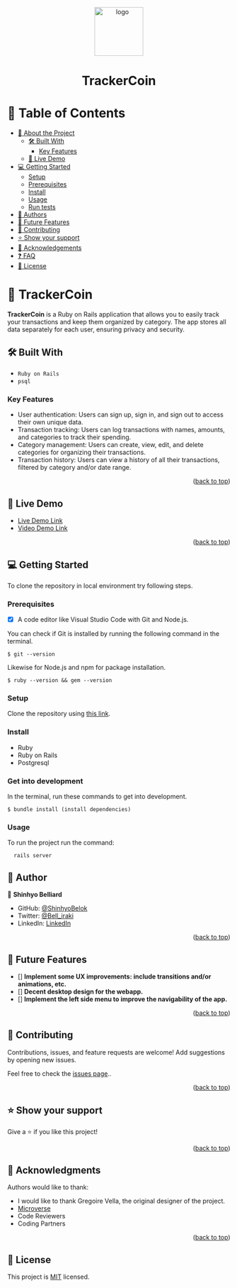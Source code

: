 <a name="readme-top"></a>

<div align="center">

  <img src="https://img.icons8.com/color/48/null/coins.png" alt="logo" width="110"  height="auto" />
  <h1><b>TrackerCoin</b></h1>

</div>


<!-- TABLE OF CONTENTS -->

# 📗 Table of Contents

- [📖 About the Project](#about-project)
  - [🛠 Built With](#built-with)
    - [Key Features](#key-features)
  - [🚀 Live Demo](#live-demo)
- [💻 Getting Started](#getting-started)
  - [Setup](#setup)
  - [Prerequisites](#prerequisites)
  - [Install](#install)
  - [Usage](#usage)
  - [Run tests](#run-tests)
  <!-- - [Deployment](#triangular_flag_on_post-deployment) -->
- [👥 Authors](#authors)
- [🔭 Future Features](#future-features)
- [🤝 Contributing](#contributing)
- [⭐️ Show your support](#support)
- [🙏 Acknowledgements](#acknowledgements)
- [❓ FAQ](#faq)
- [📝 License](#license)

<!-- PROJECT DESCRIPTION -->

# 📖 TrackerCoin <a name="about-project"></a>

**TrackerCoin** is a Ruby on Rails application that allows you to easily track your transactions and keep them organized by category. The app stores all data separately for each user, ensuring privacy and security.

## 🛠 Built With <a name="built-with"></a>

- `Ruby on Rails`
- `psql`

<!-- Features -->

### Key Features <a name="key-features"></a>

- User authentication: Users can sign up, sign in, and sign out to access their own unique data.
- Transaction tracking: Users can log transactions with names, amounts, and categories to track their spending.
- Category management: Users can create, view, edit, and delete categories for organizing their transactions.
- Transaction history: Users can view a history of all their transactions, filtered by category and/or date range.

<p align="right">(<a href="#readme-top">back to top</a>)</p>

## 🚀 Live Demo <a name="live-demo"></a>

- [Live Demo Link](https://trackercoin.onrender.com)
- [Video Demo Link](https://drive.google.com/file/d/1fSu6UfpDYODF4Mm03rmL-58rL3yEBsyy/view?usp=sharing)

<p align="right">(<a href="#readme-top">back to top</a>)</p>

<!-- GETTING STARTED -->

## 💻 Getting Started
To clone the repository in local environment try following steps.

### Prerequisites

- [x] A code editor like Visual Studio Code with Git and Node.js.

You can check if Git is installed by running the following command in the terminal.
```
$ git --version
```

Likewise for Node.js and npm for package installation.
```
$ ruby --version && gem --version
```
### Setup

Clone the repository using [this link](https://github.com/ShinhyoBelok/TrackerCoin.git).

### Install

- Ruby
- Ruby on Rails
- Postgresql

### Get into development

In the terminal, run these commands to get into development.
```
$ bundle install (install dependencies)
```
### Usage

To run the project run the command:
```
  rails server
```

<!-- ### Deployment

You can see the deploy app in this link:
- [Live Demo Link](https://trackercoin.onrender.com)

<p align="right">(<a href="#readme-top">back to top</a>)</p> -->

<!-- AUTHORS -->

## 👥 Author <a name="authors"></a>

👤 **Shinhyo Belliard**

- GitHub: [@ShinhyoBelok](https://github.com/ShinhyoBelok)
- Twitter: [@Bell_iraki](https://twitter.com/Bell_iraki)
- LinkedIn: [LinkedIn](https://www.linkedin.com/in/shinhyo-belliard-okazaki-807a38249/)

<p align="right">(<a href="#readme-top">back to top</a>)</p>

## 🔭 Future Features <a name="future-features"></a>

- [] **Implement some UX improvements: include transitions and/or animations, etc.**
- [] **Decent desktop design for the webapp.**
- [] **Implement the left side menu to improve the navigability of the app.**

<p align="right">(<a href="#readme-top">back to top</a>)</p>

<!-- CONTRIBUTING -->

## 🤝 Contributing <a name="contributing"></a>

Contributions, issues, and feature requests are welcome! Add suggestions by opening new issues.

Feel free to check the [issues page](../../issues/)..

<p align="right">(<a href="#readme-top">back to top</a>)</p>

<!-- SUPPORT -->

## ⭐️ Show your support <a name="support"></a>

Give a ⭐️ if you like this project!

<p align="right">(<a href="#readme-top">back to top</a>)</p>

<!-- ACKNOWLEDGEMENTS -->

## 🙏 Acknowledgments <a name="acknowledgements"></a>

Authors would like to thank:

- I would like to thank Gregoire Vella, the original designer of the project.
- [Microverse](https://www.microverse.org/)
- Code Reviewers
- Coding Partners

<p align="right">(<a href="#readme-top">back to top</a>)</p>

<!-- LICENSE -->

## 📝 License <a name="license"></a>

This project is [MIT](./LICENSE) licensed.
